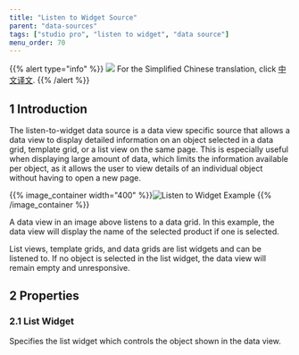```yaml
---
title: "Listen to Widget Source"
parent: "data-sources"
tags: ["studio pro", "listen to widget", "data source"]
menu_order: 70
---
```


{{% alert type="info" %}}
<img src="attachments/chinese-translation/china.png" style="display: inline-block; margin: 0" /> For the Simplified Chinese translation, click [中文译文](https://cdn.mendix.tencent-cloud.com/documentation/refguide8/listen-to-grid-source.pdf).
{{% /alert %}}

## 1 Introduction

The listen-to-widget data source is a data view specific source that allows a data view to display detailed information on an object selected in a data grid, template grid, or a list view on the same page. This is especially useful when displaying large amount of data, which limits the information available per object, as it allows the user to view details of an individual object without having to open a new page.

{{% image_container width="400" %}}![Listen to Widget Example](attachments/data-widgets/listen-to-widget-example.jpg)
{{% /image_container %}}

A data view in an image above listens to a data grid. In this example, the data view will display the name of the selected product if one is selected.

List views, template grids, and data grids are list widgets and can be listened to. If no object is selected in the list widget, the data view will remain empty and unresponsive.

## 2 Properties

### 2.1 List Widget

Specifies the list widget which controls the object shown in the data view.

